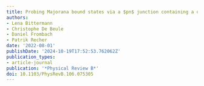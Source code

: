 ```yaml
---
title: Probing Majorana bound states via a $pn$ junction containing a quantum dot
authors:
- Lena Bittermann
- Christophe De Beule
- Daniel Frombach
- Patrik Recher
date: '2022-08-01'
publishDate: '2024-10-19T17:52:53.762062Z'
publication_types:
- article-journal
publication: '*Physical Review B*'
doi: 10.1103/PhysRevB.106.075305
---
```

